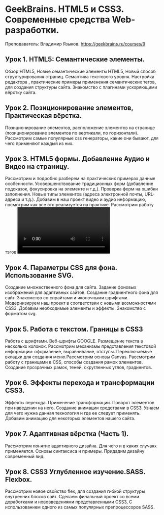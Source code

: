 # GeekBrains. HTML5 и CSS3. Современные средства Web-разработки.
Преподаватель: Владимир Языков.
https://geekbrains.ru/courses/9

## Урок 1. HTML5: Семантические элементы.
Обзор HTML5, Новые семантические элементы HTML5, Новый способ структурирования страниц. Семантика текстового уровня. Настройка редактора , практические примеры применения семантических тегов, для создания структуры сайта. Знакомство с плагинами ускоряющими вёрстку сайта.

## Урок 2. Позиционирование элементов, Практическая вёрстка.
Позиционирование элементов, расположение элементов на странице (позиционирование элементов по вертикали, по горизонтали). Рассмотрим самые популярные css генераторы, какие они бывают, для чего применяют каждый из них.

## Урок 3. HTML5 формы. Добавление Аудио и Видео на страницу.
Рассмотрим и подробно разберем на практических примерах данные особенности. Усовершенствование традиционных форм (добавление подсказок, фокусировка на элементе и т.д.). Проверка форм на ошибки заполнения. Новые типы элементов (адреса электронной почты, URL-адреса и т.д.). Добавим в наш проект видео и аудио информацию, посмотрим как все это реализуется на практике. Рассмотрим работу тэгов <VIDEO> <AUDIO>. Задание классов, разбор технологии БЭМ

## Урок 4. Параметры CSS для фона. Использование SVG.
Создание множественного фона для сайта. Задание фоновых изображений для адаптивных сайтов. Создание градиентного фона для сайт. Знакомство со спрайтами и иконочными шрифтами. Модернизируем наш проект в соответствии с новыми возможностями CSS3. Добавим необходимые элементы и эффекты. Знакомство с форматом svg.

## Урок 5. Работа с текстом. Границы в CSS3
Работа с шрифтами. Веб-шрифты GOOGLE. Размещение текста в несколько колонок. Рассмотрим механизмы представления текстовой информации: оформление, выравнивание, отступы. Переключаемые вкладки для создания меню.Рассмотрим основы Canvas. Рассмотрим работу с границами в CSS, способы создания рамок элементов. Создание прозрачных рамок, теней, скругленных углов, градиентов.

## Урок 6. Эффекты перехода и трансформации CSS3.
Эффекты перехода. Применение трансформации. Поворот элементов при наведении на него. Создание анимации средствами в CSS3. Узнаем для чего нужна данная технология и где ее следует применять. Добавим анимацию для некоторых элементов нашего сайта.

## Урок 7. Адаптивная вёрстка (Часть 1).
Рассмотрим понятие адаптивного дизайна. Для чего и в каких случаях применяется. Основы синтаксиса и примеры. Придадим дизайну современный вид.

## Урок 8. CSS3 Углубленное изучение.SASS. Flexbox.
Рассмотрим новое свойство flex, для создания гибкой структуры внутренних блоков сайт. Сделаем финальный проект со всеми доработками и нововведениями представленными CSS3, С использованием одного из самых популярных препроцессоров SASS.